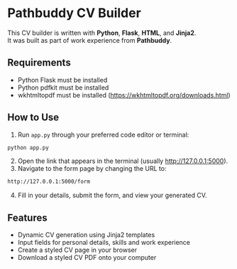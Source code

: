 # Pathbuddy CV Builder

This CV builder is written with **Python**, **Flask**, **HTML**, and **Jinja2**.  
It was built as part of work experience from **Pathbuddy**.

## Requirements
* Python Flask must be installed
* Python pdfkit must be installed
* wkhtmltopdf must be installed (https://wkhtmltopdf.org/downloads.html)
## How to Use

1. Run `app.py` through your preferred code editor or terminal:

```bash
python app.py
```
2. Open the link that appears in the terminal (usually http://127.0.0.1:5000).
3. Navigate to the form page by changing the URL to:
``` bash
http://127.0.0.1:5000/form
```
4. Fill in your details, submit the form, and view your generated CV.

## Features
* Dynamic CV generation using Jinja2 templates
* Input fields for personal details, skills and work experience
* Create a styled CV page in your browser
* Download a styled CV PDF onto your computer
